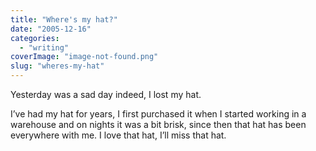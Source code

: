 ```yaml
---
title: "Where's my hat?"
date: "2005-12-16"
categories: 
  - "writing"
coverImage: "image-not-found.png"
slug: "wheres-my-hat"
---
```


Yesterday was a sad day indeed, I lost my hat.

I’ve had my hat for years, I first purchased it when I started working in a warehouse and on nights it was a bit brisk, since then that hat has been everywhere with me. I love that hat, I’ll miss that hat.
